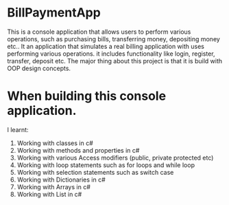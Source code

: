 # BillPaymentApp
This is a console application that allows users to perform various operations, such as purchasing bills, transferring money, depositing money etc.. It an application that simulates a real billing application with uses performing various operations. it includes functionality like login, register, transfer, deposit etc.
The major thing about this project is that it is build with OOP design concepts.

# When building this console application. 
I learnt: 
1. Working with classes in c#
2. Working with methods and properties in c#
3. Working with various Access modifiers (public, private protected etc)
4. Working with loop statements such as for loops and while loop
5. Working with selection statements such as switch case
6. Working with Dictionaries in c#
7. Working with Arrays in c#
8. Working with List in c#
